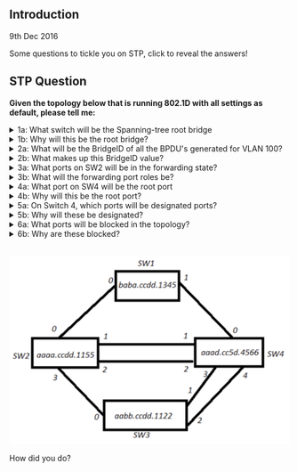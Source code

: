 

## Introduction
9th Dec 2016

Some questions to tickle you on STP, click to reveal the  answers!

## STP Question
**Given the topology below that is running 802.1D with all settings as default, please tell me:**

<details>
  <summary>1a: What switch will be the Spanning-tree root bridge
</summary>
SW2
</details>
<details>
  <summary>1b: Why will this be the root bridge?
</summary>
It has the lowest MAC address, when all priories tie, this is the tiebreaker
</details>
<details>
  <summary>2a: What will be the BridgeID of all the BPDU's generated for VLAN 100?
</summary>
32868
</details>
<details>
  <summary>2b: What makes up this BridgeID value?
</summary>
The BridgeID is the Priority+VLANID, where the default priority is 32768
</details>
<details>
  <summary>3a: What ports on SW2 will be in the forwarding state?
</summary>
All of them
</details>
<details>
  <summary>3b: What will the forwarding port roles be?
</summary>
all root bridge downstream ports are designated forwarding ports
</details>
<details>
  <summary>4a: What port on SW4 will be the root port
</summary>
Port 1
</details>
<details>
  <summary>4b: Why will this be the root port?
</summary>
Root port is the one with the lowest cost to reach the root bridge, is there is a tie then it’s the lowest received BPDU, if there is still a tie then it’s the lowest received port priority, if there is still a tie it’s the lowest local port ID (where port 1 = 1, 2  = 2, and so on). Therefore the tie breaker here is the local port ID
</details>
<details>
  <summary>5a: On Switch 4, which ports will be designated ports?
</summary>
(0, 3 & 4)
</details>
<details>
  <summary>5b: Why will these be designated?
</summary>
Designated Ports are calculated after Root Ports, of the two sides of the link they are calculated from the viewpoint of being on the link itself. Lets look at the SW1-Sw4 link. Here it’s a cost of 10 to reach the root via Sw1 or Sw4, therefore we look at the tiebreaker methods described in Q4a, the first item looks at the lowest BPDU where in this case SW4 has a lower one based on the MAC. Therefore SW4’s Port 0 is the DP & SW1’s Port 1 is the Alt blocked port
</details>
<details>
  <summary>6a: What ports will be blocked in the topology?
</summary>
SW1’s port 1, SW4’s Port 2 & SW3’s ports 1 & 2
</details>
<details>
  <summary>6b: Why are these blocked?
</summary>
All opposite sides to Designated ports that are not Root facing Ports are set to Alternate Blocked ports, this is to stop loops
</details>

<br>

![](images/2023-01-18-14-06-44.png)



How did you do?